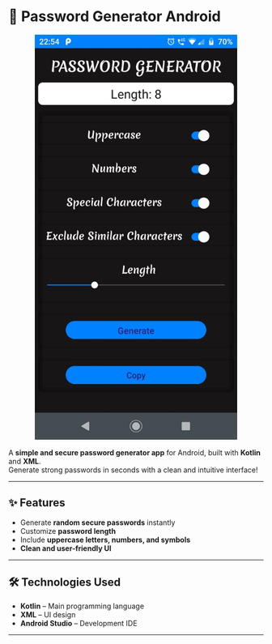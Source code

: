 # 🔐 Password Generator Android

<div align="center">
  <img src="app/src/main/res/layout.jpg" alt="layout" width="400"/>
</div>

A **simple and secure password generator app** for Android, built with **Kotlin** and **XML**.  
Generate strong passwords in seconds with a clean and intuitive interface!  

---

## ✨ Features

- Generate **random secure passwords** instantly  
- Customize **password length**  
- Include **uppercase letters, numbers, and symbols**  
- **Clean and user-friendly UI**  

---

## 🛠 Technologies Used

- **Kotlin** – Main programming language  
- **XML** – UI design  
- **Android Studio** – Development IDE  

---
